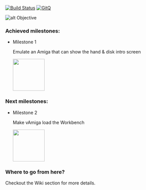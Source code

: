 [![Build Status](https://travis-ci.org/dirkwhoffmann/vAmiga.svg?branch=master)](https://travis-ci.org/dirkwhoffmann/vAmiga)
[![GitQ](https://gitq.com/badge.svg)](https://gitq.com/dirkwhoffmann/vAMIGA)

![alt Objective](http://www.dirkwhoffmann.de/vAMIGA/pics/objective5.png)

### Achieved milestones:

- Milestone 1

  Emulate an Amiga that can show the hand & disk intro screen 
  
  <img src="http://www.dirkwhoffmann.de/vAMIGA/pics/milestone1.png" width="100" height="100">
    
### Next milestones:

- Milestone 2

  Make vAmiga load the Workbench
  
   <img src="http://www.dirkwhoffmann.de/vAMIGA/pics/milestone2.png" width="100" height="100">

### Where to go from here?

Checkout the Wiki section for more details.
